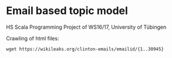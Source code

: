 # Email based topic model
HS Scala Programming Project of WS16/17, University of Tübingen

Crawling of html files:

``
wget https://wikileaks.org/clinton-emails/emailid/{1..30945}
``

